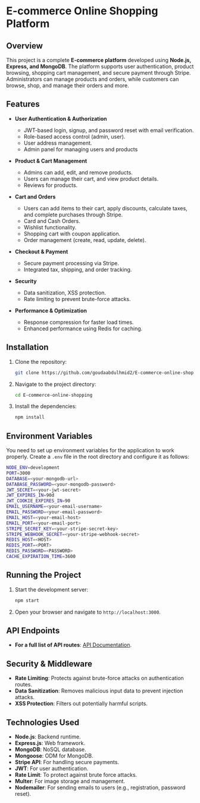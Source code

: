 # E-commerce Online Shopping Platform

## Overview

This project is a complete **E-commerce platform** developed using **Node.js, Express, and MongoDB**. The platform supports user authentication, product browsing, shopping cart management, and secure payment through Stripe. Administrators can manage products and orders, while customers can browse, shop, and manage their orders and more.

## Features

- **User Authentication & Authorization**

  - JWT-based login, signup, and password reset with email verification.
  - Role-based access control (admin, user).
  - User address management.
  - Admin panel for managing users and products

- **Product & Cart Management**

  - Admins can add, edit, and remove products.
  - Users can manage their cart, and view product details.
  - Reviews for products.

- **Cart and Orders**

  - Users can add items to their cart, apply discounts, calculate taxes, and complete purchases through Stripe.
  - Card and Cash Orders.
  - Wishlist functionality.
  - Shopping cart with coupon application.
  - Order management (create, read, update, delete).

- **Checkout & Payment**

  - Secure payment processing via Stripe.
  - Integrated tax, shipping, and order tracking.

- **Security**

  - Data sanitization, XSS protection.
  - Rate limiting to prevent brute-force attacks.

- **Performance & Optimization**

  - Response compression for faster load times.
  - Enhanced performance using Redis for caching.

## Installation

1. Clone the repository:

   ```bash
   git clone https://github.com/goudaabdulhmid2/E-commerce-online-shopping.git
   ```

2. Navigate to the project directory:

   ```bash
   cd E-commerce-online-shopping
   ```

3. Install the dependencies:
   ```bash
   npm install
   ```

## Environment Variables

You need to set up environment variables for the application to work properly. Create a `.env` file in the root directory and configure it as follows:

```bash
NODE_ENV=development
PORT=3000
DATABASE=<your-mongodb-url>
DATABASE_PASSWORD=<your-mongodb-password>
JWT_SECRET=<your-jwt-secret>
JWT_EXPIRES_IN=90d
JWT_COOKIE_EXPIRES_IN=90
EMAIL_USERNAME=<your-email-username>
EMAIL_PASSWORD=<your-email-password>
EMAIL_HOST=<your-email-host>
EMAIL_PORT=<your-email-port>
STRIPE_SECRET_KEY=<your-stripe-secret-key>
STRIPE_WEBHOOK_SECRET=<your-stripe-webhook-secret>
REDIS_HOST=<HOST>
REDIS_PORT=<PORT>
REDIS_PASSWORD=<PASSWORD>
CACHE_EXPIRATION_TIME=3600
```

## Running the Project

1. Start the development server:

   ```bash
   npm start
   ```

2. Open your browser and navigate to `http://localhost:3000`.

## API Endpoints

- **For a full list of API routes**: [API Documentation](https://documenter.getpostman.com/view/33661317/2sAXxS7qxZ).

## Security & Middleware

- **Rate Limiting**: Protects against brute-force attacks on authentication routes.
- **Data Sanitization**: Removes malicious input data to prevent injection attacks.
- **XSS Protection**: Filters out potentially harmful scripts.

## Technologies Used

- **Node.js**: Backend runtime.
- **Express.js**: Web framework.
- **MongoDB**: NoSQL database.
- **Mongoose**: ODM for MongoDB.
- **Stripe API**: For handling secure payments.
- **JWT**: For user authentication.
- **Rate Limit**: To protect against brute force attacks.
- **Multer**: For image storage and management.
- **Nodemailer**: For sending emails to users (e.g., registration, password reset).
